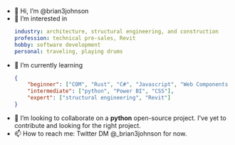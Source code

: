 - 👋 Hi, I’m @brian3johnson
- 👀 I’m interested in
    ```yaml
    industry: architecture, structural engineering, and construction
    profession: technical pre-sales, Revit
    hobby: software development
    personal: traveling, playing drums
    ```
- 🌱 I’m currently learning
    ```json
    {
        "beginner": ["COM", "Rust", "C#", "Javascript", "Web Components"],
        "intermediate": ["python", "Power BI", "CSS"],
        "expert": ["structural engineering", "Revit"]
    }
    ```
- 💞️ I’m looking to collaborate on a **python** open-source project. I've yet to contribute and looking for the right project.
- 📫 How to reach me: Twitter DM @\_brian3johnson for now.

<!---
brian3johnson/brian3johnson is a ✨ special ✨ repository because its `README.md` (this file) appears on your GitHub profile.
You can click the Preview link to take a look at your changes.
--->
